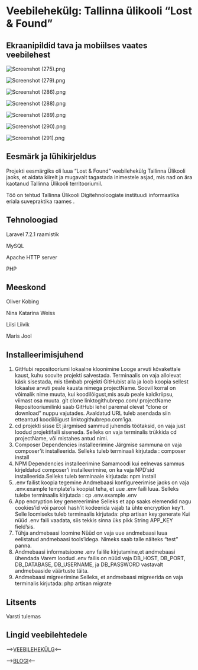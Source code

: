 # Veebilehekülg: Tallinna ülikooli “Lost & Found”

## Ekraanipildid tava ja mobiilses vaates veebilehest


![Screenshot (275).png](https://github.com/oliko888/lostfound/blob/master/Screenshot%20(275).png)

![Screenshot (279).png](https://github.com/oliko888/lostfound/blob/master/Screenshot%20(279).png)

![Screenshot (286).png](https://github.com/oliko888/lostfound/blob/master/Screenshot%20(286).png)

![Screenshot (288).png](https://github.com/oliko888/lostfound/blob/master/Screenshot%20(288).png)

![Screenshot (289).png](https://github.com/oliko888/lostfound/blob/master/Screenshot%20(289).png)

![Screenshot (290).png](https://github.com/oliko888/lostfound/blob/master/Screenshot%20(290).png)

![Screenshot (291).png](https://github.com/oliko888/lostfound/blob/master/Screenshot%20(291).png)


## Eesmärk ja lühikirjeldus

Projekti eesmärgiks oli luua “Lost & Found” veebilehekülg Tallinna Ülikooli jaoks, et aidata kiirelt ja mugavalt tagastada inimestele asjad, mis nad on ära kaotanud Tallinna Ülikooli territooriumil.

Töö on tehtud Tallinna Ülikooli Digitehnoloogiate instituudi informaatika eriala suvepraktika raames .

## Tehnoloogiad

Laravel 7.2.1 raamistik

MySQL

Apache HTTP server

PHP

## Meeskond  

Oliver Kobing

Nina Katarina Weiss

Liisi Liivik

Maris Jool

## Installeerimisjuhend
1. GitHubi repositooriumi lokaalne kloonimine 
Looge arvuti kõvakettale kaust, kuhu soovite projekti salvestada. Terminaalis on vaja allolevat käsk sisestada, mis  tõmbab projekti GitHubist alla ja loob koopia sellest lokaalse arvuti peale kausta nimega projectName. Soovil korral on võimalik nime muuta, kui koodilõigust,mis asub peale kaldkriipsu, viimast osa muuta.
git clone linktogithubrepo.com/ projectName
Repositooriumilinki saab GitHubi lehel paremal olevat “clone or download” nuppu vajutades. Avaldatud URL tuleb asendada siin etteantud koodilõigust linktogithubrepo.com’iga.
2. cd projekti sisse
Et järgmised sammud juhendis töötaksid, on vaja just loodud projektifaili siseneda. Selleks on vaja terminalis trükkida cd projectName, või mistahes antud nimi.
3.  Composer Dependencies installeerimine
Järgmise sammuna on vaja composer’it installeerida. Selleks tuleb terminaali kirjutada :  composer install
4. NPM Dependencies installeerimine
Samamoodi kui eelnevas sammus kirjeldatud composer’i installeerimine, on ka vaja NPD’sid installeerida.Selleks tuleb terminaale kirjutada: npm install
5. .env failist koopia tegemine
Andmebaasi konfigureerimise jaoks on vaja  .env.example template’is koopiat teha, et uue  .env faili luua. Selleks tulebe terminaalis kirjutada :   cp .env.example .env
6. App encryption key genereerimine
Selleks et app saaks elemendid nagu cookies’id või parooli hash’it kodeerida vajab ta ühte encryption key’t. Selle loomiseks tuleb terminaalis kirjutada:  php artisan key:generate
Kui nüüd  .env faili vaadata, siis tekkis sinna üks pikk String  APP_KEY field’sis.
7. Tühja andmebaasi loomine
Nüüd on vaja uue andmebaasi luua eelistatud andmebaasi tools’idega. Nimeks saab talle näiteks “test” panna.
8. Andmebaasi informatsioone .env failile kirjutamine,et andmebaasi ühendada
Varem loodud  .env failis on nüüd vaja DB_HOST, DB_PORT, DB_DATABASE, DB_USERNAME, ja  DB_PASSWORD vastavalt andmebaaside väärtuste täita.
9. Andmebaasi migreerimine
Selleks, et andmebaasi migreerida  on vaja terminalis kirjutada:  php artisan migrate
 

## Litsents

Varsti tulemas

## Lingid veebilehtedele

-->[VEEBILEHEKÜLG](https://epo.ee/lostfound/)<--

-->[BLOGI](http://suvepraktika.cs.tlu.ee/2020/ryhm07/)<--  

